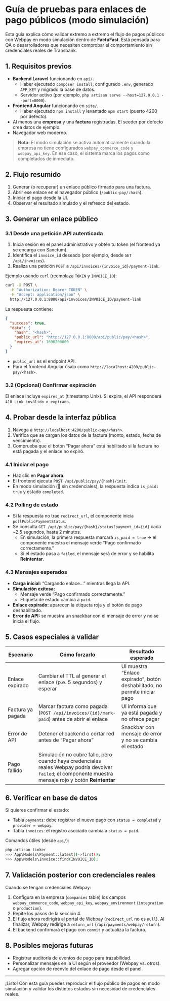 # Guía de pruebas para enlaces de pago públicos (modo simulación)

Esta guía explica cómo validar extremo a extremo el flujo de pagos públicos con Webpay en modo simulación dentro de **FactuFast**. Está pensada para QA o desarrolladores que necesiten comprobar el comportamiento sin credenciales reales de Transbank.

## 1. Requisitos previos

- **Backend Laravel** funcionando en `api/`.
  - Haber ejecutado `composer install`, configurado `.env`, generado `APP_KEY` y migrado la base de datos.
  - Servidor activo (por ejemplo, `php artisan serve --host=127.0.0.1 --port=8000`).
- **Frontend Angular** funcionando en `site/`.
  - Haber ejecutado `npm install` y levantado `npm start` (puerto 4200 por defecto).
- Al menos una **empresa** y una **factura** registradas. El seeder por defecto crea datos de ejemplo.
- Navegador web moderno.

> **Nota:** El modo simulación se activa automáticamente cuando la empresa no tiene configurados `webpay_commerce_code` y `webpay_api_key`. En ese caso, el sistema marca los pagos como completados de inmediato.

## 2. Flujo resumido

1. Generar (o recuperar) un enlace público firmado para una factura.
2. Abrir ese enlace en el navegador público (`/public-pay/:hash`).
3. Iniciar el pago desde la UI.
4. Observar el resultado simulado y el refresco del estado.

## 3. Generar un enlace público

### 3.1 Desde una petición API autenticada

1. Inicia sesión en el panel administrativo y obtén tu token (el frontend ya se encarga con Sanctum).
2. Identifica el `invoice_id` deseado (por ejemplo, desde `GET /api/invoices`).
3. Realiza una petición `POST` a `/api/invoices/{invoice_id}/payment-link`.

Ejemplo usando `curl` (reemplaza `TOKEN` y `INVOICE_ID`):

```bash
curl -X POST \
  -H "Authorization: Bearer TOKEN" \
  -H "Accept: application/json" \
  http://127.0.0.1:8000/api/invoices/INVOICE_ID/payment-link
```

La respuesta contiene:

```json
{
  "success": true,
  "data": {
    "hash": "<hash>",
    "public_url": "http://127.0.0.1:8000/api/public/pay/<hash>",
    "expires_at": 1696200000
  }
}
```

- `public_url` es el endpoint API.
- Para el frontend Angular úsalo como `http://localhost:4200/public-pay/<hash>`.

### 3.2 (Opcional) Confirmar expiración

El enlace incluye `expires_at` (timestamp Unix). Si expira, el API responderá `410 Link inválido o expirado`.

## 4. Probar desde la interfaz pública

1. Navega a `http://localhost:4200/public-pay/<hash>`.
2. Verifica que se cargan los datos de la factura (monto, estado, fecha de vencimiento).
3. Comprueba que el botón “Pagar ahora” está habilitado si la factura no está pagada y el enlace no expiró.

### 4.1 Iniciar el pago

- Haz clic en **Pagar ahora**.
- El frontend ejecuta `POST /api/public/pay/{hash}/init`.
- En modo simulación ( sin credenciales), la respuesta indica `is_paid: true` y estado `completed`.

### 4.2 Polling de estado

- Si la respuesta no trae `redirect_url`, el componente inicia `pollPublicPaymentStatus`.
- Se consulta `GET /api/public/pay/{hash}/status?payment_id={id}` cada ~2.5 segundos, hasta 2 minutos.
  - En simulación, la primera respuesta marcará `is_paid = true` → el componente muestra el mensaje verde “Pago confirmado correctamente.”
  - Si el estado pasa a `failed`, el mensaje será de error y se habilita **Reintentar**.

### 4.3 Mensajes esperados

- **Carga inicial:** “Cargando enlace…” mientras llega la API.
- **Simulación exitosa:**
  - Mensaje verde “Pago confirmado correctamente.”
  - Etiqueta de estado cambia a `paid`.
- **Enlace expirado:** aparecen la etiqueta roja y el botón de pago deshabilitado.
- **Error de API:** se muestra un snackbar con el mensaje de error y no se inicia el flujo.

## 5. Casos especiales a validar

| Escenario | Cómo forzarlo | Resultado esperado |
|-----------|---------------|--------------------|
| Enlace expirado | Cambiar el TTL al generar el enlace (p.e. 5 segundos) y esperar | UI muestra “Enlace expirado”, botón deshabilitado, no permite iniciar pago |
| Factura ya pagada | Marcar factura como pagada (`POST /api/invoices/{id}/mark-paid`) antes de abrir el enlace | UI informa que ya está pagada y no ofrece pagar |
| Error de API | Detener el backend o cortar red antes de “Pagar ahora” | Snackbar con mensaje de error y no se cambia el estado |
| Pago fallido | Simulación no cubre fallo, pero cuando haya credenciales reales Webpay podría devolver `failed`; el componente muestra mensaje rojo y botón **Reintentar** |

## 6. Verificar en base de datos

Si quieres confirmar el estado:

- Tabla `payments`: debe registrar el nuevo pago con `status = completed` y `provider = webpay`.
- Tabla `invoices`: el registro asociado cambia a `status = paid`.

Comandos útiles (desde `api/`):

```bash
php artisan tinker
>>> App\Models\Payment::latest()->first();
>>> App\Models\Invoice::find(INVOICE_ID);
```

## 7. Validación posterior con credenciales reales

Cuando se tengan credenciales Webpay:

1. Configura en la empresa (`companies` table) los campos `webpay_commerce_code`, `webpay_api_key`, `webpay_environment` (`integration` o `production`).
2. Repite los pasos de la sección 4.
3. El flujo ahora redirigirá al portal de Webpay (`redirect_url` no es `null`). Al finalizar, Webpay redirige a `return_url` (`/api/payments/webpay/return`).
4. El backend confirmará el pago con `commit` y actualiza la factura.

## 8. Posibles mejoras futuras

- Registrar auditoría de eventos de pago para trazabilidad.
- Personalizar mensajes en la UI según el proveedor (Webpay vs. otros).
- Agregar opción de reenvío del enlace de pago desde el panel.

---

¡Listo! Con esta guía puedes reproducir el flujo público de pagos en modo simulación y validar los distintos estados sin necesidad de credenciales reales.
